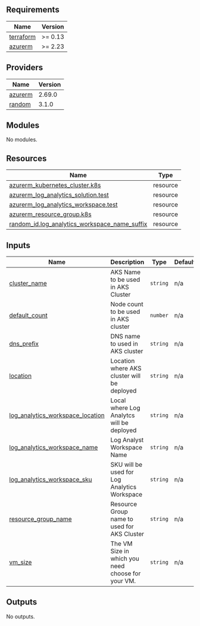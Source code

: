 ## Requirements

| Name | Version |
|------|---------|
| <a name="requirement_terraform"></a> [terraform](#requirement\_terraform) | >= 0.13 |
| <a name="requirement_azurerm"></a> [azurerm](#requirement\_azurerm) | >= 2.23 |

## Providers

| Name | Version |
|------|---------|
| <a name="provider_azurerm"></a> [azurerm](#provider\_azurerm) | 2.69.0 |
| <a name="provider_random"></a> [random](#provider\_random) | 3.1.0 |

## Modules

No modules.

## Resources

| Name | Type |
|------|------|
| [azurerm_kubernetes_cluster.k8s](https://registry.terraform.io/providers/hashicorp/azurerm/latest/docs/resources/kubernetes_cluster) | resource |
| [azurerm_log_analytics_solution.test](https://registry.terraform.io/providers/hashicorp/azurerm/latest/docs/resources/log_analytics_solution) | resource |
| [azurerm_log_analytics_workspace.test](https://registry.terraform.io/providers/hashicorp/azurerm/latest/docs/resources/log_analytics_workspace) | resource |
| [azurerm_resource_group.k8s](https://registry.terraform.io/providers/hashicorp/azurerm/latest/docs/resources/resource_group) | resource |
| [random_id.log_analytics_workspace_name_suffix](https://registry.terraform.io/providers/hashicorp/random/latest/docs/resources/id) | resource |

## Inputs

| Name | Description | Type | Default | Required |
|------|-------------|------|---------|:--------:|
| <a name="input_cluster_name"></a> [cluster\_name](#input\_cluster\_name) | AKS Name to be used in AKS Cluster | `string` | n/a | yes |
| <a name="input_default_count"></a> [default\_count](#input\_default\_count) | Node count to be used in AKS cluster | `number` | n/a | yes |
| <a name="input_dns_prefix"></a> [dns\_prefix](#input\_dns\_prefix) | DNS name to used in AKS cluster | `string` | n/a | yes |
| <a name="input_location"></a> [location](#input\_location) | Location where AKS cluster will be deployed | `string` | n/a | yes |
| <a name="input_log_analytics_workspace_location"></a> [log\_analytics\_workspace\_location](#input\_log\_analytics\_workspace\_location) | Local where Log Analytcs will be deployed | `string` | n/a | yes |
| <a name="input_log_analytics_workspace_name"></a> [log\_analytics\_workspace\_name](#input\_log\_analytics\_workspace\_name) | Log Analyst Workspace Name | `string` | n/a | yes |
| <a name="input_log_analytics_workspace_sku"></a> [log\_analytics\_workspace\_sku](#input\_log\_analytics\_workspace\_sku) | SKU will be used for Log Analytics Workspace | `string` | n/a | yes |
| <a name="input_resource_group_name"></a> [resource\_group\_name](#input\_resource\_group\_name) | Resource Group name to used for AKS Cluster | `string` | n/a | yes |
| <a name="input_vm_size"></a> [vm\_size](#input\_vm\_size) | The VM Size in which you need choose for your VM. | `string` | n/a | yes |

## Outputs

No outputs.